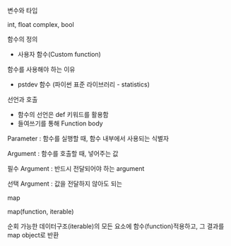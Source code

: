 변수와 타입

int, float complex, bool

함수의 정의

* 사용자 함수(Custom function)

함수를 사용해야 하는 이유

* pstdev 함수 (파이썬 표준 라이브러리 - statistics)

선언과 호출

* 함수의 선언은 def 키워드를 활용함
* 들여쓰기를 통해 Function body

Parameter : 함수를 실행할 때, 함수 내부에서 사용되는 식별자

Argument : 함수를 호출할 때, 넣어주는 값

필수 Argument : 반드시 전달되어야 하는 argument

선택 Argument : 값을 전달하지 않아도 되는 



map

map(function, iterable)

순회 가능한 데이터구조(iterable)의 모든 요소에 함수(function)적용하고, 그 결과를 map object로 반환

